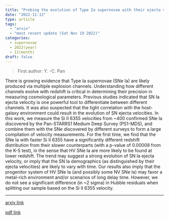 ```yaml
---
title: "Probing the evolution of Type Ia supernovae with their ejecta velocities"
date: "2022-11-13"
type: article
tags:
  - "arxiv"
  - "most recent update (Sat Nov 19 2022)"
categories:
  - supernovae
  - 2022(year)
  - 11(month)
draft: false
---
```


> First author: Y. -C. Pan

 There is growing evidence that Type Ia supernovae (SNe Ia) are likely
produced via multiple explosion channels. Understanding how different channels
evolve with redshift is critical in determining their precision in measuring
cosmological parameters. Previous studies indicated that SN Ia ejecta velocity
is one powerful tool to differentiate between different channels. It was also
suspected that the tight correlation with the host-galaxy environment could
result in the evolution of SN ejecta velocities. In this work, we measure the
Si II 6355 velocities from ~400 confirmed SNe Ia discovered by the Pan-STARRS1
Medium Deep Survey (PS1-MDS), and combine them with the SNe discovered by
different surveys to form a large compilation of velocity measurements. For the
first time, we find that the SNe Ia with faster Si II 6355 have a significantly
different redshift distribution from their slower counterparts (with a p-value
of 0.00008 from the K-S test), in the sense that HV SNe Ia are more likely to
be found at lower redshift. The trend may suggest a strong evolution of SN Ia
ejecta velocity, or imply that the SN Ia demographics (as distinguished by
their ejecta velocities) are likely to vary with time. Our results also imply
that the progenitor system of HV SNe Ia (and possibly some NV SNe Ia) may favor
a metal-rich environment and/or scenarios of long delay time. However, we do
not see a significant difference (in ~2 sigma) in Hubble residuals when
splitting our sample based on the Si II 6355 velocity.

---
[arxiv link](http://arxiv.org/abs/2211.06895v1)

[pdf link](http://arxiv.org/pdf/2211.06895v1)